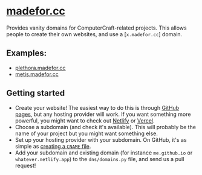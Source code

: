 # [madefor.cc]
Provides vanity domains for ComputerCraft-related projects. This allows people to create their own websites, and use
a [`x.madefor.cc`] domain.

## Examples:
 - [plethora.madefor.cc](https://plethora.madefor.cc "Plethora's documentation")
 - [metis.madefor.cc](https://metis.madefor.cc "metis's documentation")

## Getting started
 - Create your website! The easiest way to do this is through [GitHub pages][pages], but any hosting provider will work.
   If you want something more powerful, you might want to check out [Netlify] or [Vercel].
 - Choose a subdomain (and check it's available). This will probably be the name of your project but you might want
   something else.
 - Set up your hosting provider with your subdomain. On GitHub, it's as simple as [creating a `CNAME` file][cname].
 - Add your subdomain and existing domain (for instance `me.github.io` or `whatever.netlify.app`) to the
   `dns/domains.py` file, and send us a pull request!

[madefor.cc]: https://madefor.cc
[pages]: https://pages.github.com/
[netlify]: https://www.netlify.com/
[vercel]: https://vercel.com/
[cname]: https://docs.github.com/en/free-pro-team@latest/github/working-with-github-pages/managing-a-custom-domain-for-your-github-pages-site#configuring-a-subdomain "Managing a custom domain for your GitHub pages site"
